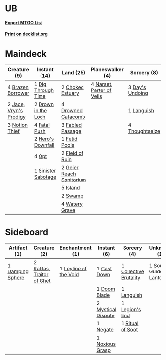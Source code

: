 # UB

#### [Export MTGO List](../collection/UB/UB.txt)
#### [Print on decklist.org](http://decklist.org/?deckmain=4%09Brazen%20Borrower%0A2%09Choked%20Estuary%0A3%09Day's%20Undoing%0A1%09Dig%20Through%20Time%0A2%09Drown%20in%20the%20Loch%0A4%09Drowned%20Catacomb%0A3%09Fabled%20Passage%0A4%09Fatal%20Push%0A1%09Fetid%20Pools%0A2%09Field%20of%20Ruin%0A2%09Geier%20Reach%20Sanitarium%0A2%09Hero's%20Downfall%0A5%09Island%0A2%09Jace,%20Vryn's%20Prodigy%0A1%09Languish%0A4%09Narset,%20Parter%20of%20Veils%0A3%09Notion%20Thief%0A4%09Opt%0A1%09Sinister%20Sabotage%0A2%09Swamp%0A4%09Thoughtseize%0A4%09Watery%20Grave&deckside=1%09Cast%20Down%0A1%09Collective%20Brutality%0A1%09Damping%20Sphere%0A1%09Doom%20Blade%0A2%09Kalitas,%20Traitor%20of%20Ghet%0A1%09Languish%0A1%09Legion's%20End%0A1%09Leyline%20of%20the%20Void%0A2%09Mystical%20Dispute%0A1%09Negate%0A1%09Noxious%20Grasp%0A1%09Ritual%20of%20Soot%0A1%09Soul-Guide%20Lantern)
# Maindeck

|                                          Creature (9)                                           |                                         Instant (14)                                         |                                             Land (25)                                             |                                          Planeswalker (4)                                          |                                       Sorcery (8)                                        |
|-------------------------------------------------------------------------------------------------|----------------------------------------------------------------------------------------------|---------------------------------------------------------------------------------------------------|----------------------------------------------------------------------------------------------------|------------------------------------------------------------------------------------------|
|4 [Brazen Borrower](http://gatherer.wizards.com/Pages/Card/Details.aspx?multiverseid=473001)     |1 [Dig Through Time](http://gatherer.wizards.com/Pages/Card/Details.aspx?multiverseid=386518) |2 [Choked Estuary](http://gatherer.wizards.com/Pages/Card/Details.aspx?multiverseid=410038)        |4 [Narset, Parter of Veils](http://gatherer.wizards.com/Pages/Card/Details.aspx?multiverseid=460988)|3 [Day's Undoing](http://gatherer.wizards.com/Pages/Card/Details.aspx?multiverseid=398652)|
|2 [Jace, Vryn's Prodigy](http://gatherer.wizards.com/Pages/Card/Details.aspx?multiverseid=398434)|2 [Drown in the Loch](http://gatherer.wizards.com/Pages/Card/Details.aspx?multiverseid=473150)|4 [Drowned Catacomb](http://gatherer.wizards.com/Pages/Card/Details.aspx?multiverseid=430633)      |                                                                                                    |1 [Languish](http://gatherer.wizards.com/Pages/Card/Details.aspx?multiverseid=420731)     |
|3 [Notion Thief](http://gatherer.wizards.com/Pages/Card/Details.aspx?multiverseid=442200)        |4 [Fatal Push](http://gatherer.wizards.com/Pages/Card/Details.aspx?multiverseid=423724)       |3 [Fabled Passage](http://gatherer.wizards.com/Pages/Card/Details.aspx?multiverseid=473206)        |                                                                                                    |4 [Thoughtseize](http://gatherer.wizards.com/Pages/Card/Details.aspx?multiverseid=438676) |
|                                                                                                 |2 [Hero's Downfall](http://gatherer.wizards.com/Pages/Card/Details.aspx?multiverseid=373575)  |1 [Fetid Pools](http://gatherer.wizards.com/Pages/Card/Details.aspx?multiverseid=426945)           |                                                                                                    |                                                                                          |
|                                                                                                 |4 [Opt](http://gatherer.wizards.com/Pages/Card/Details.aspx?multiverseid=442948)              |2 [Field of Ruin](http://gatherer.wizards.com/Pages/Card/Details.aspx?multiverseid=435415)         |                                                                                                    |                                                                                          |
|                                                                                                 |1 [Sinister Sabotage](http://gatherer.wizards.com/Pages/Card/Details.aspx?multiverseid=452804)|2 [Geier Reach Sanitarium](http://gatherer.wizards.com/Pages/Card/Details.aspx?multiverseid=414510)|                                                                                                    |                                                                                          |
|                                                                                                 |                                                                                              |5 [Island](http://gatherer.wizards.com/Pages/Card/Details.aspx?multiverseid=439857)                |                                                                                                    |                                                                                          |
|                                                                                                 |                                                                                              |2 [Swamp](http://gatherer.wizards.com/Pages/Card/Details.aspx?multiverseid=439858)                 |                                                                                                    |                                                                                          |
|                                                                                                 |                                                                                              |4 [Watery Grave](http://gatherer.wizards.com/Pages/Card/Details.aspx?multiverseid=405114)          |                                                                                                    |                                                                                          |


# Sideboard

|                                       Artifact (1)                                        |                                            Creature (2)                                             |                                        Enchantment (1)                                         |                                         Instant (6)                                         |                                           Sorcery (4)                                           |    Unknown (1)     |
|-------------------------------------------------------------------------------------------|-----------------------------------------------------------------------------------------------------|------------------------------------------------------------------------------------------------|---------------------------------------------------------------------------------------------|-------------------------------------------------------------------------------------------------|--------------------|
|1 [Damping Sphere](http://gatherer.wizards.com/Pages/Card/Details.aspx?multiverseid=443101)|2 [Kalitas, Traitor of Ghet](http://gatherer.wizards.com/Pages/Card/Details.aspx?multiverseid=407596)|1 [Leyline of the Void](http://gatherer.wizards.com/Pages/Card/Details.aspx?multiverseid=107682)|1 [Cast Down](http://gatherer.wizards.com/Pages/Card/Details.aspx?multiverseid=442969)       |1 [Collective Brutality](http://gatherer.wizards.com/Pages/Card/Details.aspx?multiverseid=414380)|1 Soul-Guide Lantern|
|                                                                                           |                                                                                                     |                                                                                                |1 [Doom Blade](http://gatherer.wizards.com/Pages/Card/Details.aspx?multiverseid=247322)      |1 [Languish](http://gatherer.wizards.com/Pages/Card/Details.aspx?multiverseid=420731)            |                    |
|                                                                                           |                                                                                                     |                                                                                                |2 [Mystical Dispute](http://gatherer.wizards.com/Pages/Card/Details.aspx?multiverseid=473020)|1 [Legion's End](http://gatherer.wizards.com/Pages/Card/Details.aspx?multiverseid=466860)        |                    |
|                                                                                           |                                                                                                     |                                                                                                |1 [Negate](http://gatherer.wizards.com/Pages/Card/Details.aspx?multiverseid=423707)          |1 [Ritual of Soot](http://gatherer.wizards.com/Pages/Card/Details.aspx?multiverseid=452834)      |                    |
|                                                                                           |                                                                                                     |                                                                                                |1 [Noxious Grasp](http://gatherer.wizards.com/Pages/Card/Details.aspx?multiverseid=466864)   |                                                                                                 |                    |

